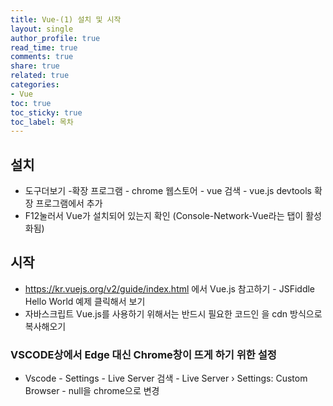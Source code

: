 ```yaml
---
title: Vue-(1) 설치 및 시작
layout: single
author_profile: true
read_time: true
comments: true
share: true
related: true
categories:
- Vue
toc: true
toc_sticky: true
toc_label: 목차
---
```


## 설치
- 도구더보기 -확장 프로그램 - chrome 웹스토어 - vue 검색 - vue.js devtools 확장        프로그램에서 추가
- F12눌러서 Vue가 설치되어 있는지 확인 (Console-Network-Vue라는 탭이 활성화됨)


## 시작
- https://kr.vuejs.org/v2/guide/index.html 에서 Vue.js 참고하기 - JSFiddle Hello World 예제 클릭해서 보기
- 자바스크립트 Vue.js를 사용하기 위해서는 반드시 필요한 코드인 <script src="https://cdn.jsdelivr.net/npm/vue/dist/vue.js"></script>을 cdn 방식으로 복사해오기
 


### VSCODE상에서 Edge 대신 Chrome창이 뜨게 하기 위한 설정
- Vscode - Settings - Live Server 검색 - Live Server › Settings: Custom Browser - null을 chrome으로 변경


